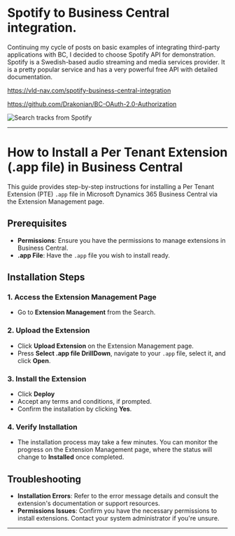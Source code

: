 # Spotify to Business Central integration.
Continuing my cycle of posts on basic examples of integrating third-party applications with BC, I decided to choose Spotify API for demonstration.
Spotify is a Swedish-based audio streaming and media services provider. It is a pretty popular service and has a very powerful free API with detailed documentation.

https://vld-nav.com/spotify-business-central-integration

https://github.com/Drakonian/BC-OAuth-2.0-Authorization

![Search tracks from Spotify](https://static.tildacdn.com/tild3936-3965-4339-a631-376461323835/TheGif4.gif)

---

# How to Install a Per Tenant Extension (.app file) in Business Central

This guide provides step-by-step instructions for installing a Per Tenant Extension (PTE) `.app` file in Microsoft Dynamics 365 Business Central via the Extension Management page.

## Prerequisites

- **Permissions**: Ensure you have the permissions to manage extensions in Business Central.
- **.app File**: Have the `.app` file you wish to install ready.

## Installation Steps

### 1. Access the Extension Management Page

- Go to **Extension Management** from the Search.

### 2. Upload the Extension

- Click **Upload Extension** on the Extension Management page.
- Press **Select .app file DrillDown**, navigate to your `.app` file, select it, and click **Open**.
  
### 3. Install the Extension

- Click **Deploy**
- Accept any terms and conditions, if prompted.
- Confirm the installation by clicking **Yes**.

### 4. Verify Installation

- The installation process may take a few minutes. You can monitor the progress on the Extension Management page, where the status will change to **Installed** once completed.

## Troubleshooting

- **Installation Errors**: Refer to the error message details and consult the extension's documentation or support resources.
- **Permissions Issues**: Confirm you have the necessary permissions to install extensions. Contact your system administrator if you're unsure.


---
